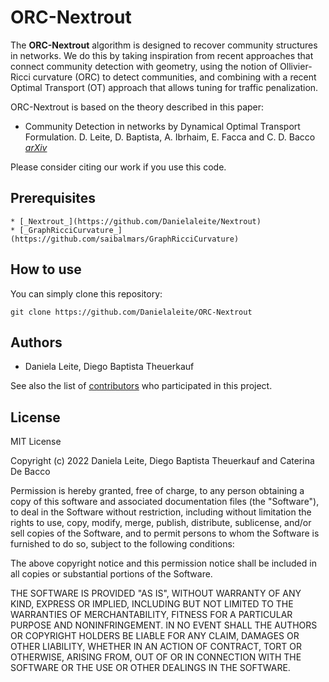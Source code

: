 # ORC-Nextrout

The **ORC-Nextrout** algorithm is designed to recover community structures in networks. We do this by taking inspiration from recent approaches that connect community detection with geometry, using the notion of Ollivier-Ricci curvature (ORC) to detect communities, and combining with a recent Optimal Transport (OT) approach that allows tuning for traffic penalization.


ORC-Nextrout is based on the theory described in this paper:

- Community Detection in networks by Dynamical Optimal Transport Formulation. D. Leite, D. Baptista, A. Ibrhaim, E. Facca and C. D. Bacco [_arXiv_](https://arxiv.org/abs/2205.08468)

Please consider citing our work if you use this code.

## Prerequisites

	* [_Nextrout_](https://github.com/Danielaleite/Nextrout)
	* [_GraphRicciCurvature_](https://github.com/saibalmars/GraphRicciCurvature)

## How to use

You can simply clone this repository:

```
git clone https://github.com/Danielaleite/ORC-Nextrout

```

## Authors

* Daniela Leite, Diego Baptista Theuerkauf 

See also the list of [contributors](https://github.com/Danielaleite/ORC-Nextrout/graphs/contributors) who participated in this project.

## License

MIT License

Copyright (c) 2022 Daniela Leite, Diego Baptista Theuerkauf and Caterina De Bacco

Permission is hereby granted, free of charge, to any person obtaining a copy
of this software and associated documentation files (the "Software"), to deal
in the Software without restriction, including without limitation the rights
to use, copy, modify, merge, publish, distribute, sublicense, and/or sell
copies of the Software, and to permit persons to whom the Software is
furnished to do so, subject to the following conditions:

The above copyright notice and this permission notice shall be included in all
copies or substantial portions of the Software.

THE SOFTWARE IS PROVIDED "AS IS", WITHOUT WARRANTY OF ANY KIND, EXPRESS OR
IMPLIED, INCLUDING BUT NOT LIMITED TO THE WARRANTIES OF MERCHANTABILITY,
FITNESS FOR A PARTICULAR PURPOSE AND NONINFRINGEMENT. IN NO EVENT SHALL THE
AUTHORS OR COPYRIGHT HOLDERS BE LIABLE FOR ANY CLAIM, DAMAGES OR OTHER
LIABILITY, WHETHER IN AN ACTION OF CONTRACT, TORT OR OTHERWISE, ARISING FROM,
OUT OF OR IN CONNECTION WITH THE SOFTWARE OR THE USE OR OTHER DEALINGS IN THE
SOFTWARE.